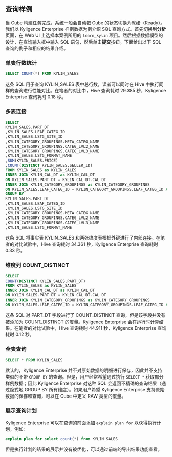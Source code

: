 ## 查询样例
当 Cube 构建任务完成，系统一般会自动把 Cube 的状态切换为就绪（Ready）。我们以 Kyligence Enterprise 样例数据为例介绍 SQL 查询方式。首先切换到**分析**页面，在 Web UI 上选择本案例所用的 `learn_kylin` 项目。然后根据数据模型的设计，在查询输入框中输入 SQL 语句，然后单击**提交**按钮。下面给出以下 SQL 查询的例子和相应的结果介绍。



### 单表行数统计

```sql
SELECT COUNT(*) FROM KYLIN_SALES
```

这条 SQL 用于查询 KYLIN_SALES 表中总行数，读者可以同时在 Hive 中执行同样的查询进行性能对比。在笔者的对比中，Hive 查询耗时 29.385 秒，Kyligence Enterprise 查询耗时 0.18 秒。



### 多表连接
```sql
SELECT
KYLIN_SALES.PART_DT
,KYLIN_SALES.LEAF_CATEG_ID
,KYLIN_SALES.LSTG_SITE_ID
,KYLIN_CATEGORY_GROUPINGS.META_CATEG_NAME
,KYLIN_CATEGORY_GROUPINGS.CATEG_LVL2_NAME
,KYLIN_CATEGORY_GROUPINGS.CATEG_LVL3_NAME
,KYLIN_SALES.LSTG_FORMAT_NAME
,SUM(KYLIN_SALES.PRICE)
,COUNT(DISTINCT KYLIN_SALES.SELLER_ID)
FROM KYLIN_SALES as KYLIN_SALES
INNER JOIN KYLIN_CAL_DT as KYLIN_CAL_DT
ON KYLIN_SALES.PART_DT = KYLIN_CAL_DT.CAL_DT
INNER JOIN KYLIN_CATEGORY_GROUPINGS as KYLIN_CATEGORY_GROUPINGS
ON KYLIN_SALES.LEAF_CATEG_ID = KYLIN_CATEGORY_GROUPINGS.LEAF_CATEG_ID AND KYLIN_SALES.LSTG_SITE_ID = KYLIN_CATEGORY_GROUPINGS.SITE_ID
GROUP BY
KYLIN_SALES.PART_DT
,KYLIN_SALES.LEAF_CATEG_ID
,KYLIN_SALES.LSTG_SITE_ID
,KYLIN_CATEGORY_GROUPINGS.META_CATEG_NAME
,KYLIN_CATEGORY_GROUPINGS.CATEG_LVL2_NAME
,KYLIN_CATEGORY_GROUPINGS.CATEG_LVL3_NAME
,KYLIN_SALES.LSTG_FORMAT_NAME
```

这条 SQL 将事实表 KYLIN_SALES 和两张维度表根据外键进行了内部连接。在笔者的对比试验中，Hive 查询耗时 34.361 秒，Kyligence Enterprise 查询耗时 0.33 秒。



### 维度列 COUNT_DISTINCT

```sql
SELECT
COUNT(DISTINCT KYLIN_SALES.PART_DT)
FROM KYLIN_SALES as KYLIN_SALES
INNER JOIN KYLIN_CAL_DT as KYLIN_CAL_DT
ON KYLIN_SALES.PART_DT = KYLIN_CAL_DT.CAL_DT
INNER JOIN KYLIN_CATEGORY_GROUPINGS as KYLIN_CATEGORY_GROUPINGS
ON KYLIN_SALES.LEAF_CATEG_ID = KYLIN_CATEGORY_GROUPINGS.LEAF_CATEG_ID AND KYLIN_SALES.LSTG_SITE_ID = KYLIN_CATEGORY_GROUPINGS.SITE_ID
```

这条 SQL 对 PART_DT 字段进行了 COUNT_DISTINCT 查询，但是该字段并没有被添加为 COUNT_DISTINCT 的度量。Kyligence Enterprise 会在运行时计算结果。在笔者的对比试验中，Hive 查询耗时 44.911 秒，Kyligence Enterprise 查询耗时 0.12 秒。



### 全表查询
```sql
SELECT * FROM KYLIN_SALES
```

默认的，Kyligence Enterprise 并不对原始数据的明细进行保存，因此并不支持类似的不带 `GROUP BY` 的查询。但是，用户经常希望通过执行 `SELECT *` 获取部分样例数据；因此 Kyligence Enterprise 对这种 SQL 会返回不精确的查询结果（通过隐式地 GROUP BY 所有维度）。如果用户希望 Kyligence Enterprise 支持原始数据的保存和查询，可以在 Cube 中定义 RAW 类型的度量。



### 展示查询计划

Kyligence Enterprise 可以在查询的前面添加 `explain plan for` 以获得执行计划，例如:

```sql
explain plan for select count(*) from KYLIN_SALES
```

但是执行计划的结果的展示并没有被优化，可以通过前端的导出结果功能查看。
